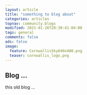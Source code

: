 ```yaml
---
layout: article
title: "something to blog about"
categories: articles
topnav: community.blogs
modified: 2021-01-26T20:30:41-04:00
tags: general
comments: false
ads: false
image:
  feature: CornwallisSky640x480.png
  teaser: cornwallis_logo.png
---
```


## Blog ...

this old blog ...
